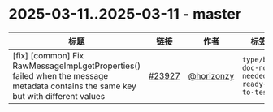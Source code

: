 # 2025-03-11..2025-03-11 - master
| 标题 | 链接 | 作者 | 标签 |
| - | :--: | :--: | - |
| [fix] [common] Fix RawMessageImpl.getProperties() failed when the message metadata contains the same key but with different values | [#23927](https://github.com/apache/pulsar/pull/23927) | [@horizonzy](https://github.com/horizonzy) | `type/bug` `doc-not-needed` `ready-to-test`  | 

